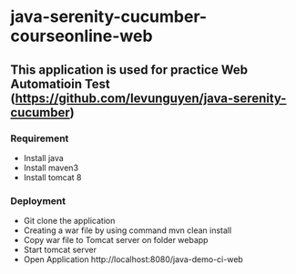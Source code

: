 # java-serenity-cucumber-courseonline-web
## This application is used for practice Web Automatioin Test (https://github.com/levunguyen/java-serenity-cucumber)

### Requirement
* Install java
* Install maven3
* Install tomcat 8
### Deployment
* Git clone the application
* Creating a war file by using command mvn clean install
* Copy war file to Tomcat server on folder webapp
* Start tomcat server
* Open Application http://localhost:8080/java-demo-ci-web

